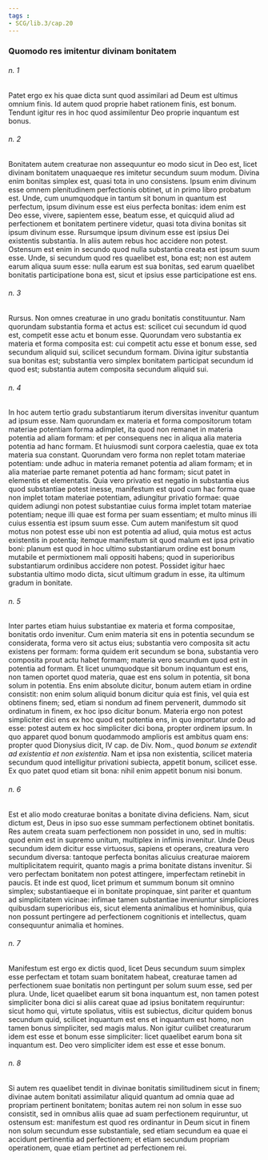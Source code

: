 ```yaml
---
tags : 
- SCG/lib.3/cap.20
---
```


### Quomodo res imitentur divinam bonitatem

###### n. 1
Patet ergo ex his quae dicta sunt quod assimilari ad Deum est ultimus omnium finis. Id autem quod proprie habet rationem finis, est bonum. Tendunt igitur res in hoc quod assimilentur Deo proprie inquantum est bonus.

###### n. 2
Bonitatem autem creaturae non assequuntur eo modo sicut in Deo est, licet divinam bonitatem unaquaeque res imitetur secundum suum modum. Divina enim bonitas simplex est, quasi tota in uno consistens. Ipsum enim divinum esse omnem plenitudinem perfectionis obtinet, ut in primo libro probatum est. Unde, cum unumquodque in tantum sit bonum in quantum est perfectum, ipsum divinum esse est eius perfecta bonitas: idem enim est Deo esse, vivere, sapientem esse, beatum esse, et quicquid aliud ad perfectionem et bonitatem pertinere videtur, quasi tota divina bonitas sit ipsum divinum esse. Rursumque ipsum divinum esse est ipsius Dei existentis substantia. In aliis autem rebus hoc accidere non potest. Ostensum est enim in secundo quod nulla substantia creata est ipsum suum esse. Unde, si secundum quod res quaelibet est, bona est; non est autem earum aliqua suum esse: nulla earum est sua bonitas, sed earum quaelibet bonitatis participatione bona est, sicut et ipsius esse participatione est ens.

###### n. 3
Rursus. Non omnes creaturae in uno gradu bonitatis constituuntur. Nam quorundam substantia forma et actus est: scilicet cui secundum id quod est, competit esse actu et bonum esse. Quorundam vero substantia ex materia et forma composita est: cui competit actu esse et bonum esse, sed secundum aliquid sui, scilicet secundum formam. Divina igitur substantia sua bonitas est; substantia vero simplex bonitatem participat secundum id quod est; substantia autem composita secundum aliquid sui.

###### n. 4
In hoc autem tertio gradu substantiarum iterum diversitas invenitur quantum ad ipsum esse. Nam quorundam ex materia et forma compositorum totam materiae potentiam forma adimplet, ita quod non remanet in materia potentia ad aliam formam: et per consequens nec in aliqua alia materia potentia ad hanc formam. Et huiusmodi sunt corpora caelestia, quae ex tota materia sua constant. Quorundam vero forma non replet totam materiae potentiam: unde adhuc in materia remanet potentia ad aliam formam; et in alia materiae parte remanet potentia ad hanc formam; sicut patet in elementis et elementatis. Quia vero privatio est negatio in substantia eius quod substantiae potest inesse, manifestum est quod cum hac forma quae non implet totam materiae potentiam, adiungitur privatio formae: quae quidem adiungi non potest substantiae cuius forma implet totam materiae potentiam; neque illi quae est forma per suam essentiam; et multo minus illi cuius essentia est ipsum suum esse. Cum autem manifestum sit quod motus non potest esse ubi non est potentia ad aliud, quia motus est actus existentis in potentia; itemque manifestum sit quod malum est ipsa privatio boni: planum est quod in hoc ultimo substantiarum ordine est bonum mutabile et permixtionem mali oppositi habens; quod in superioribus substantiarum ordinibus accidere non potest. Possidet igitur haec substantia ultimo modo dicta, sicut ultimum gradum in esse, ita ultimum gradum in bonitate.

###### n. 5
Inter partes etiam huius substantiae ex materia et forma compositae, bonitatis ordo invenitur. Cum enim materia sit ens in potentia secundum se considerata, forma vero sit actus eius; substantia vero composita sit actu existens per formam: forma quidem erit secundum se bona, substantia vero composita prout actu habet formam; materia vero secundum quod est in potentia ad formam. Et licet unumquodque sit bonum inquantum est ens, non tamen oportet quod materia, quae est ens solum in potentia, sit bona solum in potentia. Ens enim absolute dicitur, bonum autem etiam in ordine consistit: non enim solum aliquid bonum dicitur quia est finis, vel quia est obtinens finem; sed, etiam si nondum ad finem pervenerit, dummodo sit ordinatum in finem, ex hoc ipso dicitur bonum. Materia ergo non potest simpliciter dici ens ex hoc quod est potentia ens, in quo importatur ordo ad esse: potest autem ex hoc simpliciter dici bona, propter ordinem ipsum. In quo apparet quod bonum quodammodo amplioris est ambitus quam ens: propter quod Dionysius dicit, IV cap. de Div. Nom., quod *bonum se extendit ad existentia et non existentia*. Nam et ipsa non existentia, scilicet materia secundum quod intelligitur privationi subiecta, appetit bonum, scilicet esse. Ex quo patet quod etiam sit bona: nihil enim appetit bonum nisi bonum.

###### n. 6
Est et alio modo creaturae bonitas a bonitate divina deficiens. Nam, sicut dictum est, Deus in ipso suo esse summam perfectionem obtinet bonitatis. Res autem creata suam perfectionem non possidet in uno, sed in multis: quod enim est in supremo unitum, multiplex in infimis invenitur. Unde Deus secundum idem dicitur esse virtuosus, sapiens et operans, creatura vero secundum diversa: tantoque perfecta bonitas alicuius creaturae maiorem multiplicitatem requirit, quanto magis a prima bonitate distans invenitur. Si vero perfectam bonitatem non potest attingere, imperfectam retinebit in paucis. Et inde est quod, licet primum et summum bonum sit omnino simplex; substantiaeque ei in bonitate propinquae, sint pariter et quantum ad simplicitatem vicinae: infimae tamen substantiae inveniuntur simpliciores quibusdam superioribus eis, sicut elementa animalibus et hominibus, quia non possunt pertingere ad perfectionem cognitionis et intellectus, quam consequuntur animalia et homines.

###### n. 7
Manifestum est ergo ex dictis quod, licet Deus secundum suum simplex esse perfectam et totam suam bonitatem habeat, creaturae tamen ad perfectionem suae bonitatis non pertingunt per solum suum esse, sed per plura. Unde, licet quaelibet earum sit bona inquantum est, non tamen potest simpliciter bona dici si aliis careat quae ad ipsius bonitatem requiruntur: sicut homo qui, virtute spoliatus, vitiis est subiectus, dicitur quidem bonus secundum quid, scilicet inquantum est ens et inquantum est homo, non tamen bonus simpliciter, sed magis malus. Non igitur cuilibet creaturarum idem est esse et bonum esse simpliciter: licet quaelibet earum bona sit inquantum est. Deo vero simpliciter idem est esse et esse bonum.

###### n. 8
Si autem res quaelibet tendit in divinae bonitatis similitudinem sicut in finem; divinae autem bonitati assimilatur aliquid quantum ad omnia quae ad propriam pertinent bonitatem; bonitas autem rei non solum in esse suo consistit, sed in omnibus aliis quae ad suam perfectionem requiruntur, ut ostensum est: manifestum est quod res ordinantur in Deum sicut in finem non solum secundum esse substantiale, sed etiam secundum ea quae ei accidunt pertinentia ad perfectionem; et etiam secundum propriam operationem, quae etiam pertinet ad perfectionem rei.

